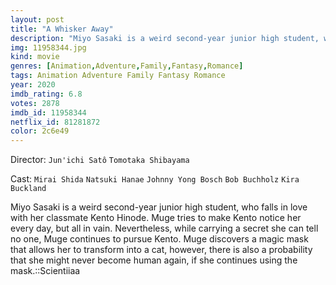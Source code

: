 ```yaml
---
layout: post
title: "A Whisker Away"
description: "Miyo Sasaki is a weird second-year junior high student, who falls in love with her classmate Kento Hinode. Muge tries to make Kento notice her every day, but all in vain. Nevertheless, while carrying a secret she can tell no one, Muge continues to pursue Kento. Muge discovers a magic mask that allows her to transform into a cat, however, there is also a probability that she might never become human again, if she continues using the mask..."
img: 11958344.jpg
kind: movie
genres: [Animation,Adventure,Family,Fantasy,Romance]
tags: Animation Adventure Family Fantasy Romance 
year: 2020
imdb_rating: 6.8
votes: 2878
imdb_id: 11958344
netflix_id: 81281872
color: 2c6e49
---
```

Director: `Jun'ichi Satô` `Tomotaka Shibayama`  

Cast: `Mirai Shida` `Natsuki Hanae` `Johnny Yong Bosch` `Bob Buchholz` `Kira Buckland` 

Miyo Sasaki is a weird second-year junior high student, who falls in love with her classmate Kento Hinode. Muge tries to make Kento notice her every day, but all in vain. Nevertheless, while carrying a secret she can tell no one, Muge continues to pursue Kento. Muge discovers a magic mask that allows her to transform into a cat, however, there is also a probability that she might never become human again, if she continues using the mask.::Scientiiaa